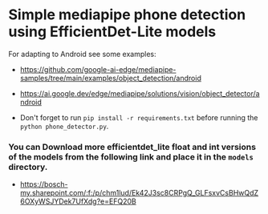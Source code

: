 # Simple mediapipe phone detection using EfficientDet-Lite models

For adapting to Android see some examples: 

- https://github.com/google-ai-edge/mediapipe-samples/tree/main/examples/object_detection/android

- https://ai.google.dev/edge/mediapipe/solutions/vision/object_detector/android

- Don't forget to run `pip install -r requirements.txt` before running the `python phone_detector.py`.



### You can Download more efficientdet_lite float and int versions of the models from the following link and place it in the `models` directory.


- https://bosch-my.sharepoint.com/:f:/p/chm1lud/Ek42J3sc8CRPgQ_GLFsxvCsBHwQdZ6OXyWSJYDek7UfXdg?e=EFQ20B
